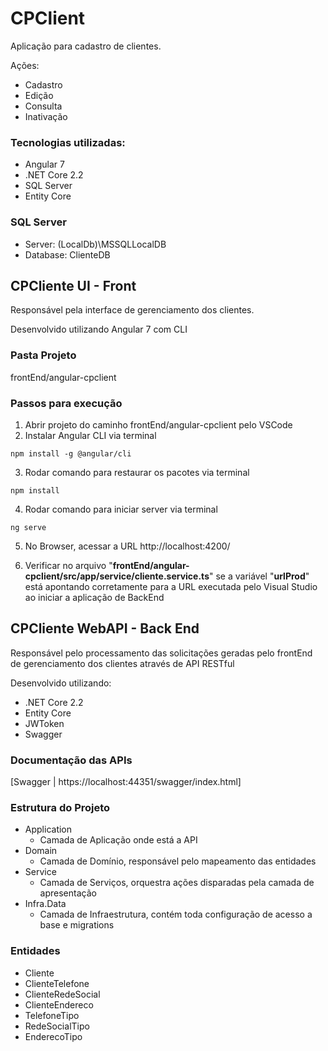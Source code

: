 # CPClient
Aplicação para cadastro de clientes.

Ações:
- Cadastro
- Edição
- Consulta
- Inativação

### Tecnologias utilizadas:
- Angular 7
- .NET Core 2.2
- SQL Server
- Entity Core

### SQL Server
- Server: (LocalDb)\\MSSQLLocalDB
- Database: ClienteDB

## CPCliente UI - Front
Responsável pela interface de gerenciamento dos clientes. 

Desenvolvido utilizando Angular 7 com CLI

### Pasta Projeto
frontEnd/angular-cpclient

### Passos para execução
1. Abrir projeto do caminho frontEnd/angular-cpclient pelo VSCode
2. Instalar Angular CLI via terminal 
```
npm install -g @angular/cli
```
3. Rodar comando para restaurar os pacotes via terminal
```
npm install
```
4. Rodar comando para iniciar server via terminal
```
ng serve
```
5. No Browser, acessar a URL http://localhost:4200/

6. Verificar no arquivo "**frontEnd/angular-cpclient/src/app/service/cliente.service.ts**" se a variável "**urlProd**" está apontando corretamente para a URL executada pelo Visual Studio ao iniciar a aplicação de BackEnd

## CPCliente WebAPI - Back End
Responsável pelo processamento das solicitações geradas pelo frontEnd de gerenciamento dos clientes através de API RESTful

Desenvolvido utilizando: 
- .NET Core 2.2
- Entity Core
- JWToken
- Swagger

### Documentação das APIs
[Swagger | https://localhost:44351/swagger/index.html]

### Estrutura do Projeto
* Application
    * Camada de Aplicação onde está a API
* Domain
    * Camada de Domínio, responsável pelo mapeamento das entidades
* Service
    * Camada de Serviços, orquestra ações disparadas pela camada de apresentação
* Infra.Data
    * Camada de Infraestrutura, contém toda configuração de acesso a base e migrations

### Entidades
- Cliente
- ClienteTelefone
- ClienteRedeSocial
- ClienteEndereco
- TelefoneTipo
- RedeSocialTipo
- EnderecoTipo
   
